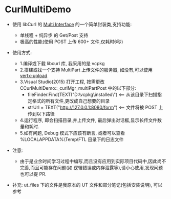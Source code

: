 # CurlMultiDemo

- 使用 libCurl 的 [Multi Interface](https://curl.se/libcurl/c/libcurl-multi.html) 的一个简单封装类,支持功能:
  - 单线程 + 纯异步 的 Get/Post 支持
  - 极高的性能(使用 POST 上传 600+ 文件,仅耗时6秒) 

- 使用方式:
  - 1.编译或下载 libcurl 库, 我采用的是 vcpkg
  - 2.搭建或找一个支持 MultiPart 上传文件的服务器, 如没有,可以使用 [vertx-upload](https://github.com/vert-x3/vertx-examples/blob/4.x/web-examples/src/main/java/io/vertx/example/web/upload/Server.java)
  - 3.Visual Studio(2015) 打开工程, 按需更改 CCurlMultiDemo::_curlMgr_multiPartPost 中的以下部分:
     - fileFinder.Find(TEXT("D:\\vcpkg\\installed\\")     <== 从该目录下扫描指定格式的所有文件,更改成自己想要的目录
     - strUrl = TEXT("http://127.0.0.1:8080/form")        <== 文件将被 POST 上传到以下路径
   - 4.运行程序, 即会扫描目录,并上传文件, 最后弹出对话框,显示长传文件数量和耗时.
   - 5.如有问题, Debug 模式下应该有断言, 或者可以查看 %LOCALAPPDATA%\Temp\FTL 目录下的日志文件
  
- 注意:
  - 由于是业余时间学习过程中编写,而且没有应用到实际项目代码中,因此尚不完善,而且可能存在问题(如 逻辑错误或内存泄露等),请小心使用,发现问题也可以提 PR.
  
- 补充:
  ut_files 下的文件是我原本的 UT 文件和部分笔记(包括安装说明), 可以参考